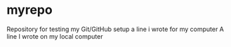 # myrepo
Repository for testing my Git/GitHub setup
a line i wrote for my computer
A line I wrote on my local computer  
